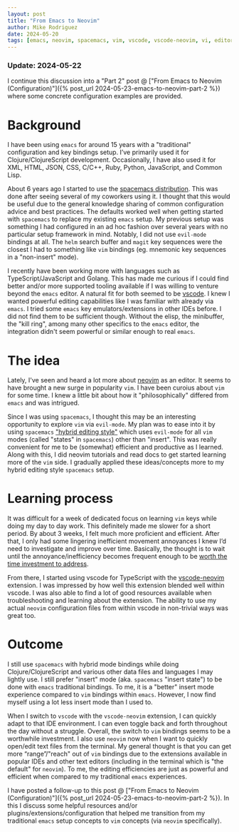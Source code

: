 ```yaml
---
layout: post
title: "From Emacs to Neovim"
author: Mike Rodriguez
date: 2024-05-20
tags: [emacs, neovim, spacemacs, vim, vscode, vscode-neovim, vi, editor, development, programming]
---
```


### Update: 2024-05-22

I continue this discussion into a "Part 2" post @ ["From Emacs to Neovim (Configuration)"]({% post_url 2024-05-23-emacs-to-neovim-part-2 %}) where some concrete configuration examples are provided.

# Background

I have been using `emacs` for around 15 years with a "traditional" configuration and key bindings setup. I’ve primarily used it for Clojure/ClojureScript development. Occasionally, I have also used it for XML, HTML, JSON, CSS, C/C++, Ruby, Python, JavaScript, and Common Lisp.

About 6 years ago I started to use the [spacemacs distribution](https://www.spacemacs.org). This was done after seeing several of my coworkers using it. I thought that this would be useful due to the general knowledge sharing of common configuration advice and best practices. The defaults worked well when getting started with `spacemacs` to replace my existing `emacs` setup. My previous setup was something I had configured in an ad hoc fashion over several years with no particular setup framework in mind. Notably, I did not use `evil-mode` bindings at all. The `helm` search buffer and `magit` key sequences were the closest I had to something like `vim` bindings (eg. mnemonic key sequences in a "non-insert" mode).

I recently have been working more with languages such as TypeScript/JavaScript and Golang. This has made me curious if I could find better and/or more supported tooling available if I was willing to venture beyond the `emacs` editor. A natural fit for both seemed to be [vscode](https://code.visualstudio.com). I knew I wanted powerful editing capabilities like I was familiar with already via `emacs`. I tried some `emacs` key emulators/extensions in other IDEs before. I did not find them to be sufficient though. Without the elisp, the minibuffer, the "kill ring", among many other specifics to the `emacs` editor, the integration didn't seem powerful or similar enough to real `emacs`.

# The idea

Lately, I've seen and heard a lot more about [neovim](https://neovim.io) as an editor. It seems to have brought a new surge in popularity `vim`. I have been curoius about `vim` for some time. I knew a little bit about how it "philosophically" differed from `emacs` and was intrigued.

Since I was using `spacemacs`, I thought this may be an interesting opportunity to explore `vim` via `evil-mode`. My plan was to ease into it by using `spacemacs` ["hybrid editing style"](https://develop.spacemacs.org/doc/DOCUMENTATION.html#hybrid) which uses `evil-mode` for all `vim` modes (called "states" in `spacemacs`) other than "insert". This was really convenient for me to be (somewhat) efficient and productive as I learned. Along with this, I did neovim tutorials and read docs to get started learning more of the `vim` side. I gradually applied these ideas/concepts more to my hybrid editing style `spacemacs` setup.

# Learning process

It was difficult for a week of dedicated focus on learning `vim` keys while doing my day to day work. This definitely made me slower for a short period. By about 3 weeks, I felt much more proficient and efficient. After that, I only had some lingering inefficient movement annoyances I knew I’d need to investigate and improve over time. Basically, the thought is to wait until the annoyance/inefficiency becomes frequent enough to be [worth the time investment to address](https://xkcd.com/1205).

From there, I started using vscode for TypeScript with the [vscode-neovim](https://github.com/vscode-neovim/vscode-neovim) extension. I was impressed by how well this extension blended well within vscode. I was also able to find a lot of good resources available when troubleshooting and learning about the extension. The ability to use my actual `neovim` configuration files from within vscode in non-trivial ways was great too.

# Outcome

I still use `spacemacs` with hybrid mode bindings while doing Clojure/ClojureScript and various other data files and languages I may lightly use. I still prefer "insert" mode (aka. `spacemacs` "insert state") to be done with `emacs` traditional bindings. To me, it is a "better" insert mode experience compared to `vim` bindings within `emacs`. However, I now find myself using a lot less insert mode than I used to.

When I switch to `vscode` with the `vscode-neovim` extension, I can quickly adapt to that IDE environment. I can even toggle back and forth throughout the day without a struggle. Overall, the switch to `vim` bindings seems to be a worthwhile investment. I also use `neovim` now when I want to quickly open/edit text files from the terminal. My general thought is that you can get more “range”/"reach" out of `vim` bindings due to the extensions available in popular IDEs and other text editors (including in the terminal which is "the default" for `neovim`). To me, the editing efficiencies are just as powerful and efficient when compared to my traditional `emacs` experiences.

I have posted a follow-up to this post @ ["From Emacs to Neovim (Configuration)"]({% post_url 2024-05-23-emacs-to-neovim-part-2 %}). In this I discuss some helpful resources and/or plugins/extensions/configuration that helped me transition from my traditional `emacs` setup concepts to `vim` concepts (via `neovim` specifically).
